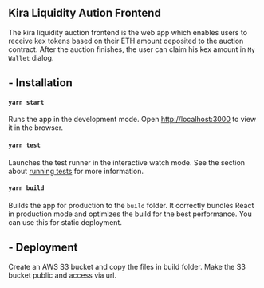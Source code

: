 ## Kira Liquidity Aution Frontend

The kira liquidity auction frontend is the web app which enables users to receive kex tokens based on their ETH amount deposited to the auction contract.
After the auction finishes, the user can claim his kex amount in `My Wallet` dialog. 

## - Installation

#### `yarn start`

Runs the app in the development mode.
Open [http://localhost:3000](http://localhost:3000) to view it in the browser.

#### `yarn test`

Launches the test runner in the interactive watch mode. 
See the section about [running tests](https://facebook.github.io/create-react-app/docs/running-tests) for more information.

#### `yarn build`

Builds the app for production to the `build` folder.
It correctly bundles React in production mode and optimizes the build for the best performance.
You can use this for static deployment.

## - Deployment

Create an AWS S3 bucket and copy the files in build folder. 
Make the S3 bucket public and access via url.
